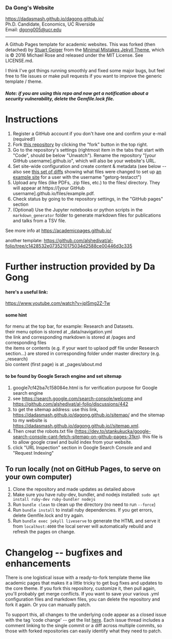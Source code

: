 ### Da Gong's Website
https://dadasmash.github.io/dagong.github.io/ <br>
Ph.D. Candidate, Economics, UC Riverside <br>
Email: dgong005@ucr.edu

------------------------
A Github Pages template for academic websites. This was forked (then detached) by [Stuart Geiger](https://github.com/staeiou) from the [Minimal Mistakes Jekyll Theme](https://mmistakes.github.io/minimal-mistakes/), which is © 2016 Michael Rose and released under the MIT License. See LICENSE.md.

I think I've got things running smoothly and fixed some major bugs, but feel free to file issues or make pull requests if you want to improve the generic template / theme.

##### Note: if you are using this repo and now get a notification about a security vulnerability, delete the Gemfile.lock file. 

# Instructions

1. Register a GitHub account if you don't have one and confirm your e-mail (required!)
1. Fork [this repository](https://github.com/academicpages/academicpages.github.io) by clicking the "fork" button in the top right. 
1. Go to the repository's settings (rightmost item in the tabs that start with "Code", should be below "Unwatch"). Rename the repository "[your GitHub username].github.io", which will also be your website's URL.
1. Set site-wide configuration and create content & metadata (see below -- also see [this set of diffs](http://archive.is/3TPas) showing what files were changed to set up [an example site](https://getorg-testacct.github.io) for a user with the username "getorg-testacct")
1. Upload any files (like PDFs, .zip files, etc.) to the files/ directory. They will appear at https://[your GitHub username].github.io/files/example.pdf.  
1. Check status by going to the repository settings, in the "GitHub pages" section
1. (Optional) Use the Jupyter notebooks or python scripts in the `markdown_generator` folder to generate markdown files for publications and talks from a TSV file.

See more info at https://academicpages.github.io/

another template: https://github.com/alshedivat/al-folio/tree/c1428532e0735210175034d2588ce00446d3c335

# Further instruction provided by Da Gong
#### here's a useful link: 
https://www.youtube.com/watch?v=jplSmg2Z-Tw

#### some hint 
for menu at the top bar, for example: Research and Datasets. <br>
their menu option is stored at _data/navigation.yml  <br>
the link and corresponding markdown is stored at /pages and corresponding files  <br>
the items or contents  (e.g. if your want to uplaod pdf file under Research section...) are stored in corresponding folder under master directory (e.g. _research)  <br>
bio content (first page) is at _pages/about.md

#### to be found by  Google Serach engine and set sitemap
1. google7cf42ba7c158084e.html is for verification purpose for Google search engine
2. see https://search.google.com/search-console/welcome and https://github.com/alshedivat/al-folio/discussions/442
3. to get the sitemap address: use this link, https://dadasmash.github.io/dagong.github.io/sitemap/
 and the sitemap to my website is https://dadasmash.github.io/dagong.github.io//sitemap.xml. 
4. Then creat the robots.txt file (https://dev.to/stankukucka/google-search-console-cant-fetch-sitemap-on-github-pages-31kn). this file is to allow google crawl and build index from your website.
5. click "URL Inspection" section in Google Search Console and and "Request Indexing"



## To run locally (not on GitHub Pages, to serve on your own computer)

1. Clone the repository and made updates as detailed above
1. Make sure you have ruby-dev, bundler, and nodejs installed: `sudo apt install ruby-dev ruby-bundler nodejs`
1. Run `bundle clean` to clean up the directory (no need to run `--force`)
1. Run `bundle install` to install ruby dependencies. If you get errors, delete Gemfile.lock and try again.
1. Run `bundle exec jekyll liveserve` to generate the HTML and serve it from `localhost:4000` the local server will automatically rebuild and refresh the pages on change.

# Changelog -- bugfixes and enhancements

There is one logistical issue with a ready-to-fork template theme like academic pages that makes it a little tricky to get bug fixes and updates to the core theme. If you fork this repository, customize it, then pull again, you'll probably get merge conflicts. If you want to save your various .yml configuration files and markdown files, you can delete the repository and fork it again. Or you can manually patch. 

To support this, all changes to the underlying code appear as a closed issue with the tag 'code change' -- get the list [here](https://github.com/academicpages/academicpages.github.io/issues?q=is%3Aclosed%20is%3Aissue%20label%3A%22code%20change%22%20). Each issue thread includes a comment linking to the single commit or a diff across multiple commits, so those with forked repositories can easily identify what they need to patch.
